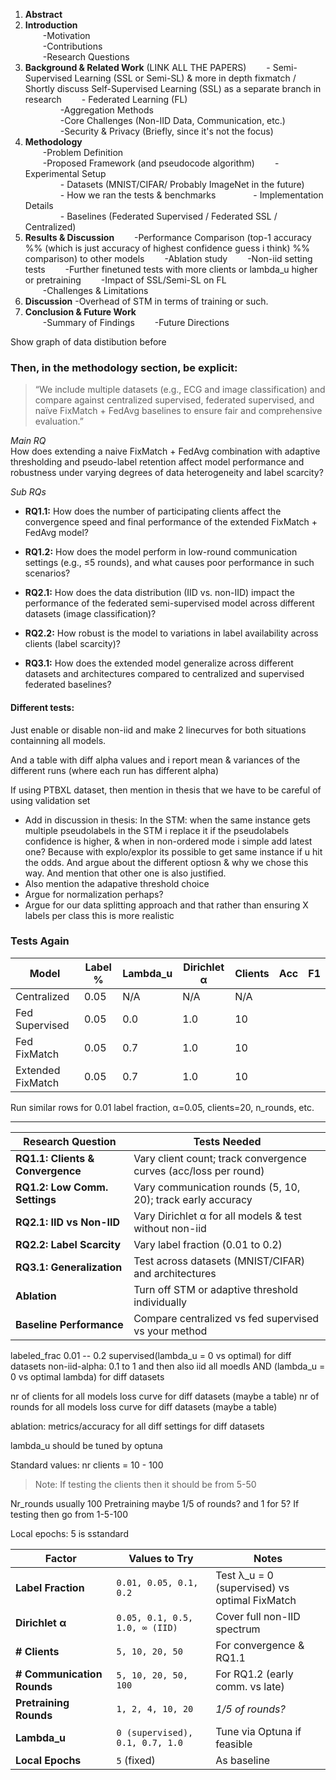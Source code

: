 1. **Abstract**  
2. **Introduction**  
  -Motivation  
  -Contributions  
  -Research Questions  
3. **Background & Related Work**    (LINK ALL THE PAPERS)
  - Semi-Supervised Learning (SSL or Semi-SL) & more in depth fixmatch / Shortly discuss Self-Supervised Learning (SSL) as a separate branch in research
  - Federated Learning (FL)  
    -Aggregation Methods  
    -Core Challenges (Non-IID Data, Communication, etc.)  
    -Security & Privacy (Briefly, since it's not the focus)  
4. **Methodology**  
  -Problem Definition  
  -Proposed Framework  (and pseudocode algorithm)
  -Experimental Setup  
    - Datasets (MNIST/CIFAR/ Probably ImageNet in the future) 
    - How we ran the tests & benchmarks
    - Implementation Details  
    - Baselines (Federated Supervised / Federated SSL / Centralized)
5. **Results & Discussion** 
  -Performance Comparison (top-1 accuracy %% (which is just accuracy of highest confidence guess i think) %% comparison)  to other models
  -Ablation study
  -Non-iid setting tests
  -Further finetuned tests with more clients or lambda_u higher or pretraining 
  -Impact of SSL/Semi-SL on FL  
  -Challenges & Limitations  
6. **Discussion**
	-Overhead of STM in terms of training or such.
7. **Conclusion & Future Work**  
  -Summary of Findings 
  -Future Directions 


Show graph of data distibution before

### Then, in the methodology section, be explicit:

> “We include multiple datasets (e.g., ECG and image classification) and compare against centralized supervised, federated supervised, and naïve FixMatch + FedAvg baselines to ensure fair and comprehensive evaluation.”

*Main RQ*  
How does extending a naive FixMatch + FedAvg combination with adaptive thresholding and pseudo-label retention affect model performance and robustness under varying degrees of data heterogeneity and label scarcity?

*Sub RQs*  
- **RQ1.1:** How does the number of participating clients affect the convergence speed and final performance of the extended FixMatch + FedAvg model?
  
- **RQ1.2:** How does the model perform in low-round communication settings (e.g., ≤5 rounds), and what causes poor performance in such scenarios?

- **RQ2.1:** How does the data distribution (IID vs. non-IID) impact the performance of the federated semi-supervised model across different datasets (image classification)?
 
- **RQ2.2:** How robust is the model to variations in label availability across clients (label scarcity)?
 
- **RQ3.1:** How does the extended model generalize across different datasets and architectures compared to centralized and supervised federated baselines?


#### Different tests:
Just enable or disable non-iid and make 2 linecurves for both situations containning all models.

And a table with diff alpha values and i report mean & variances of the different runs (where each run has different alpha)



If using PTBXL dataset, then mention in thesis that we have to be careful of using validation set
- Add in discussion in thesis: In the STM: when the same instance gets multiple pseudolabels in the STM i replace it if the pseudolabels confidence is higher, & when in non-ordered mode i simple add latest one? Because with explo/explor its possible to get same instance if u hit the odds. And argue about the different optiosn & why we chose this way. And mention that other one is also justified.
- Also mention the adapative threshold choice
- Argue for normalization perhaps?
- Argue for our data splitting approach and that rather than ensuring X labels per class this is more realistic





### Tests Again

|Model|Label %|Lambda_u|Dirichlet α|Clients|Acc|F1|
|---|---|---|---|---|---|---|
|Centralized|0.05|N/A|N/A|N/A|||
|Fed Supervised|0.05|0.0|1.0|10|||
|Fed FixMatch|0.05|0.7|1.0|10|||
|Extended FixMatch|0.05|0.7|1.0|10|||

Run similar rows for 0.01 label fraction, α=0.05, clients=20, n_rounds, etc.

---

| Research Question                | Tests Needed                                                     |
| -------------------------------- | ---------------------------------------------------------------- |
| **RQ1.1: Clients & Convergence** | Vary client count; track convergence curves (acc/loss per round) |
| **RQ1.2: Low Comm. Settings**    | Vary communication rounds (5, 10, 20); track early accuracy      |
| **RQ2.1: IID vs Non-IID**        | Vary Dirichlet α for all models & test without non-iid           |
| **RQ2.2: Label Scarcity**        | Vary label fraction (0.01 to 0.2)                                |
| **RQ3.1: Generalization**        | Test across datasets (MNIST/CIFAR) and architectures             |
| **Ablation**                     | Turn off STM or adaptive threshold individually                  |
| **Baseline Performance**         | Compare centralized vs fed supervised vs your method             |


labeled_frac 0.01 -- 0.2 supervised(lambda_u = 0 vs optimal) for diff datasets
non-iid-alpha: 0.1 to 1 and then also iid all moedls AND (lambda_u = 0 vs optimal lambda) for diff datasets

nr of clients for all models loss curve for diff datasets (maybe a table)
nr of rounds for all models loss curve for diff datasets (maybe a table)

ablation: metrics/accuracy for all diff settings for diff datasets


lambda_u should be tuned by optuna

Standard values:
nr clients = 10 - 100
> Note: If testing the clients then it should be from 5-50

Nr_rounds usually 100
Pretraining maybe 1/5 of rounds? and 1 for 5?
If testing then go from 1-5-100

Local epochs: 5 is sstandard


| Factor                     | Values to Try                   | Notes                                         |
| -------------------------- | ------------------------------- | --------------------------------------------- |
| **Label Fraction**         | `0.01, 0.05, 0.1, 0.2`          | Test λ_u = 0 (supervised) vs optimal FixMatch |
| **Dirichlet α**            | `0.05, 0.1, 0.5, 1.0, ∞ (IID)`  | Cover full non-IID spectrum                   |
| **# Clients**              | `5, 10, 20, 50`                 | For convergence & RQ1.1                       |
| **# Communication Rounds** | `5, 10, 20, 50, 100`            | For RQ1.2 (early comm. vs late)               |
| **Pretraining Rounds**     | `1, 2, 4, 10, 20`               | *1/5 of rounds?*                              |
| **Lambda_u**               | `0 (supervised), 0.1, 0.7, 1.0` | Tune via Optuna if feasible                   |
| **Local Epochs**           | `5` (fixed)                     | As baseline                                   |
